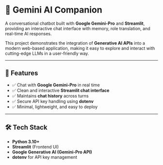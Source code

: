 # 🤖 Gemini AI Companion  

A conversational chatbot built with **Google Gemini-Pro** and **Streamlit**, providing an interactive chat interface with memory, role translation, and real-time AI responses.  

This project demonstrates the integration of **Generative AI APIs** into a modern web-based application, making it easy to explore and interact with cutting-edge LLMs in a user-friendly way.  

---

## 🚀 Features
- ✅ Chat with **Google Gemini-Pro** in real time  
- ✅ Clean and interactive **Streamlit chat interface**  
- ✅ Maintains **chat history** across turns  
- ✅ Secure API key handling using **dotenv**  
- ✅ Minimal, lightweight, and easy to deploy  

---



## 🛠️ Tech Stack
- **Python 3.10+**
- **Streamlit** (Frontend UI)  
- **Google Generative AI (Gemini-Pro API)**  
- **dotenv** for API key management  

